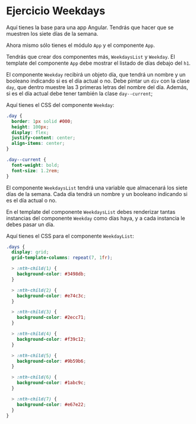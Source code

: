 # Ejercicio Weekdays

Aquí tienes la base para una app Angular. Tendrás que hacer que se muestren los siete días de la semana.

Ahora mismo sólo tienes el módulo `App` y el componente `App`.

Tendrás que crear dos componentes más, `WeekdaysList` y `Weekday`. El template del componente `App` debe mostrar el listado de días debajo del `h1`.

El componente `Weekday` recibirá un objeto día, que tendrá un nombre y un booleano indicando si es el día actual o no. Debe pintar un `div` con la clase `day`, que dentro muestre las 3 primeras letras del nombre del día. Además, si es el día actual debe tener también la clase `day--current`;

Aquí tienes el CSS del componente `Weekday`:

```css
.day {
  border: 1px solid #000;
  height: 100px;
  display: flex;
  justify-content: center;
  align-items: center;
}

.day--current {
  font-weight: bold;
  font-size: 1.2rem;
}
```

El componente `WeekdaysList` tendrá una variable que almacenará los siete días de la semana. Cada día tendrá un nombre y un booleano indicando si es el día actual o no.

En el template del componente `WeekdaysList` debes renderizar tantas instancias del componente `Weekday` como días haya, y a cada instancia le debes pasar un día.

Aquí tienes el CSS para el componente `WeekdayList`:

```css
.days {
  display: grid;
  grid-template-columns: repeat(7, 1fr);

  > :nth-child(1) {
    background-color: #3498db;
  }

  > :nth-child(2) {
    background-color: #e74c3c;
  }

  > :nth-child(3) {
    background-color: #2ecc71;
  }

  > :nth-child(4) {
    background-color: #f39c12;
  }

  > :nth-child(5) {
    background-color: #9b59b6;
  }

  > :nth-child(6) {
    background-color: #1abc9c;
  }

  > :nth-child(7) {
    background-color: #e67e22;
  }
}
```
